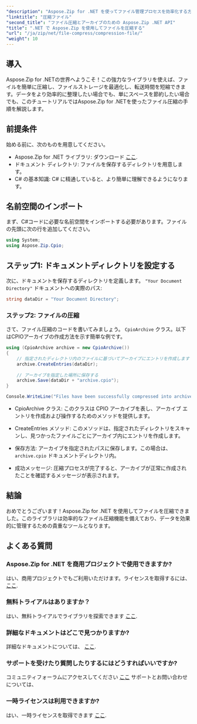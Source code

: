 ```yaml
---
"description": "Aspose.Zip for .NET を使ってファイル管理プロセスを効率化する方法をご紹介します。この詳細なガイドでは、ファイルの圧縮手順を詳しく説明します。"
"linktitle": "圧縮ファイル"
"second_title": "ファイル圧縮とアーカイブのための Aspose.Zip .NET API"
"title": ".NET で Aspose.Zip を使用してファイルを圧縮する"
"url": "/ja/zip/net/file-compress/compression-file/"
"weight": 10
---
```


## 導入

Aspose.Zip for .NETの世界へようこそ！この強力なライブラリを使えば、ファイルを簡単に圧縮し、ファイルストレージを最適化し、転送時間を短縮できます。データをより効率的に整理したい場合でも、単にスペースを節約したい場合でも、このチュートリアルではAspose.Zip for .NETを使ったファイル圧縮の手順を解説します。

## 前提条件

始める前に、次のものを用意してください。

- Aspose.Zip for .NET ライブラリ: ダウンロード [ここ](https://releases。aspose.com/zip/net/).
- ドキュメント ディレクトリ: ファイルを保存するディレクトリを用意します。
- C# の基本知識: C# に精通していると、より簡単に理解できるようになります。

## 名前空間のインポート

まず、C#コードに必要な名前空間をインポートする必要があります。ファイルの先頭に次の行を追加してください。

```csharp
using System;
using Aspose.Zip.Cpio;
```

## ステップ1: ドキュメントディレクトリを設定する

次に、ドキュメントを保存するディレクトリを定義します。 `"Your Document Directory"` ドキュメントへの実際のパス:

```csharp
string dataDir = "Your Document Directory";
```

### ステップ2: ファイルの圧縮

さて、ファイル圧縮のコードを書いてみましょう。 `CpioArchive` クラス。以下はCPIOアーカイブの作成方法を示す簡単な例です。

```csharp
using (CpioArchive archive = new CpioArchive())
{
    // 指定されたディレクトリ内のファイルに基づいてアーカイブにエントリを作成します
    archive.CreateEntries(dataDir);
    
    // アーカイブを指定した場所に保存する
    archive.Save(dataDir + "archive.cpio");
}

Console.WriteLine("Files have been successfully compressed into archive.cpio!");
```

- CpioArchive クラス: このクラスは CPIO アーカイブを表し、アーカイブ エントリを作成および操作するためのメソッドを提供します。
  
- CreateEntries メソッド: このメソッドは、指定されたディレクトリをスキャンし、見つかったファイルごとにアーカイブ内にエントリを作成します。
  
- 保存方法: アーカイブを指定されたパスに保存します。この場合は、 `archive.cpio` ドキュメントディレクトリ内。
  
- 成功メッセージ: 圧縮プロセスが完了すると、アーカイブが正常に作成されたことを確認するメッセージが表示されます。

## 結論

おめでとうございます！Aspose.Zip for .NET を使用してファイルを圧縮できました。このライブラリは効率的なファイル圧縮機能を備えており、データを効果的に管理するための貴重なツールとなります。

## よくある質問

### Aspose.Zip for .NET を商用プロジェクトで使用できますか?
はい、商用プロジェクトでもご利用いただけます。ライセンスを取得するには、 [ここ](https://purchase。conholdate.com/buy).

### 無料トライアルはありますか？
はい、無料トライアルでライブラリを探索できます [ここ](https://releases。aspose.com/).

### 詳細なドキュメントはどこで見つかりますか?
詳細なドキュメントについては、 [ここ](https://reference。aspose.com/zip/net/).

### サポートを受けたり質問したりするにはどうすればいいですか?
コミュニティフォーラムにアクセスしてください [ここ](https://forum.aspose.com/c/zip/37) サポートとお問い合わせについては、

### 一時ライセンスは利用できますか?
はい、一時ライセンスを取得できます [ここ](https://purchase。conholdate.com/temporary-license/).